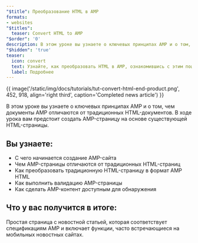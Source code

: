 ```yaml
---
"$title": Преобразование HTML в AMP
formats:
- websites
"$titles":
  teaser: Convert HTML to AMP
"$order": '0'
description: В этом уроке вы узнаете о ключевых принципах AMP и о том, чем документы AMP отличаются от традиционных HTML-документов. В ходе урока...
"$hidden": 'true'
teaser:
  icon: convert
  text: Узнайте, как преобразовать HTML в AMP, ознакомившись с этим пошаговым уроком.
  label: Подробнее
---
```


{{ image('/static/img/docs/tutorials/tut-convert-html-end-product.png', 452, 918, align='right third', caption='Completed news article') }}

В этом уроке вы узнаете о ключевых принципах AMP и о том, чем документы AMP отличаются от традиционных HTML-документов. В ходе урока вам предстоит создать AMP-страницу на основе существующей HTML-страницы.

## Вы узнаете:

- С чего начинается создание AMP-сайта
- Чем AMP-страницы отличаются от традиционных HTML-страниц
- Как преобразовать традиционную HTML-страницу в формат AMP HTML
- Как выполнить валидацию AMP-страницы
- Как сделать AMP-контент доступным для обнаружения

## Что у вас получится в итоге:

Простая страница с новостной статьей, которая соответствует спецификациям AMP и включает функции, часто встречающиеся на мобильных новостных сайтах.
